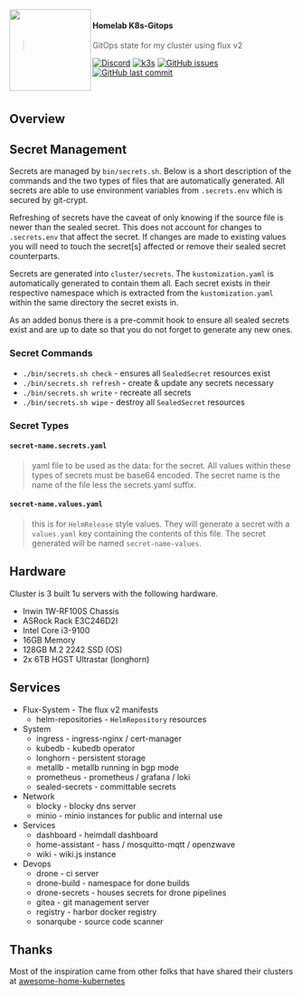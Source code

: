 <img src="https://camo.githubusercontent.com/5b298bf6b0596795602bd771c5bddbb963e83e0f/68747470733a2f2f692e696d6775722e636f6d2f7031527a586a512e706e67" align="left" width="144px" height="144px"/>

#### Homelab K8s-Gitops
> GitOps state for my cluster using flux v2

[![Discord](https://img.shields.io/badge/discord-chat-7289DA.svg?maxAge=60&style=flat-square)](https://discord.gg/DNCynrJ)
[![k3s](https://img.shields.io/badge/k3s-v1.19.2-orange?style=flat-square)](https://k3s.io/)
[![GitHub issues](https://img.shields.io/github/issues/zacheryph/k8s-gitops?style=flat-square)](https://github.com/zacheryph/k8s-gitops/issues)
[![GitHub last commit](https://img.shields.io/github/last-commit/zacheryph/k8s-gitops?color=purple&style=flat-square)](https://github.com/zacheryph/k8s-gitops/commits/master)

<br/>

## Overview

## Secret Management

Secrets are managed by `bin/secrets.sh`. Below is a short description of
the commands and the two types of files that are automatically generated.
All secrets are able to use environment variables from `.secrets.env` which
is secured by git-crypt.

Refreshing of secrets have the caveat of only knowing if the source file is
newer than the sealed secret. This does not account for changes to
`.secrets.env` that affect the secret. If changes are made to existing values
you will need to touch the secret[s] affected or remove their sealed secret
counterparts.

Secrets are generated into `cluster/secrets`. The `kustomization.yaml`
is automatically generated to contain them all. Each secret exists in their
respective namespace which is extracted from the `kustomization.yaml` within
the same directory the secret exists in.

As an added bonus there is a pre-commit hook to ensure all sealed secrets
exist and are up to date so that you do not forget to generate any new ones.

### Secret Commands

* `./bin/secrets.sh check` -  ensures all `SealedSecret` resources exist
* `./bin/secrets.sh refresh` -  create & update any secrets necessary
* `./bin/secrets.sh write` -  recreate all secrets
* `./bin/secrets.sh wipe` -  destroy all `SealedSecret` resources

### Secret Types

#### `secret-name.secrets.yaml`

> yaml file to be used as the data: for the secret. All values
> within these types of secrets must be base64 encoded. The secret
> name is the name of the file less the secrets.yaml suffix.

#### `secret-name.values.yaml`

> this is for `HelmRelease` style values. They will generate a secret
> with a `values.yaml` key containing the contents of this file. The
> secret generated will be named `secret-name-values`.

## Hardware

Cluster is 3 built 1u servers with the following hardware.

* Inwin 1W-RF100S Chassis
* ASRock Rack E3C246D2I
* Intel Core i3-9100
* 16GB Memory
* 128GB M.2 2242 SSD (OS)
* 2x 6TB HGST Ultrastar (longhorn)

## Services

* Flux-System - The flux v2 manifests
  * helm-repositories - `HelmRepository` resources
* System
  * ingress - ingress-nginx / cert-manager
  * kubedb - kubedb operator
  * longhorn - persistent storage
  * metallb - metallb running in bgp mode
  * prometheus - prometheus / grafana / loki
  * sealed-secrets - committable secrets
* Network
  * blocky - blocky dns server
  * minio - minio instances for public and internal use
* Services
  * dashboard - heimdall dashboard
  * home-assistant - hass / mosquitto-mqtt / openzwave
  * wiki - wiki.js instance
* Devops
  * drone - ci server
  * drone-build - namespace for done builds
  * drone-secrets - houses secrets for drone pipelines
  * gitea - git management server
  * registry - harbor docker registry
  * sonarqube - source code scanner

## Thanks

Most of the inspiration came from other folks that have shared their clusters at [awesome-home-kubernetes](https://github.com/k8s-at-home/awesome-home-kubernetes)
